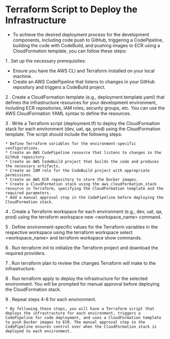 # Terraform Script to Deploy the Infrastructure

* To achieve the desired deployment process for the development components, including code push to GitHub, triggering a CodePipeline, building the code with CodeBuild, and pushing images to ECR using a CloudFormation template, you can follow these steps:

1 . Set up the necessary prerequisites:
* Ensure you have the AWS CLI and Terraform installed on your local machine.
* Create an AWS CodePipeline that listens to changes in your GitHub repository and triggers a CodeBuild project.

2 . Create a CloudFormation template (e.g., deployment.template.yaml) that defines the infrastructure resources for your development environment, including ECR repositories, IAM roles, security groups, etc. You can use the AWS CloudFormation YAML syntax to define the resources.

3 . Write a Terraform script (deployment.tf) to deploy the CloudFormation stack for each environment (dev, uat, qa, prod) using the CloudFormation template. The script should include the following steps:

    * Define Terraform variables for the environment-specific configurations.
    * Create an AWS CodePipeline resource that listens to changes in the GitHub repository.
    * Create an AWS CodeBuild project that builds the code and produces the necessary artifacts.
    * Create an IAM role for the CodeBuild project with appropriate permissions.
    * Create an AWS ECR repository to store the Docker images.
    * Create a CloudFormation stack using the aws_cloudformation_stack resource in Terraform, specifying the CloudFormation template and the required parameters.
    * Add a manual approval step in the CodePipeline before deploying the CloudFormation stack.

4 . Create a Terraform workspace for each environment (e.g., dev, uat, qa, prod) using the terraform workspace new <workspace_name> command.

5 . Define environment-specific values for the Terraform variables in the respective workspace using the terraform workspace select <workspace_name> and terraform workspace show commands.

6 . Run terraform init to initialize the Terraform project and download the required providers.

7 . Run terraform plan to review the changes Terraform will make to the infrastructure.

8 . Run terraform apply to deploy the infrastructure for the selected environment. You will be prompted for manual approval before deploying the CloudFormation stack.

9 . Repeat steps 4-8 for each environment.

    * By following these steps, you will have a Terraform script that deploys the infrastructure for each environment, triggers a CodePipeline for code deployment, and uses a CloudFormation template to push Docker images to ECR. The manual approval step in the CodePipeline ensures control over when the CloudFormation stack is deployed to each environment.





